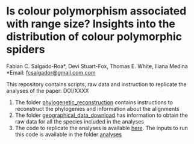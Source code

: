 # Is colour polymorphism associated with range size? Insights into the distribution of colour polymorphic spiders 

Fabian C. Salgado-Roa*, Devi Stuart-Fox, Thomas E. White, Iliana Medina
*Email: fcsalgador@gmail.com.com

This repository contains scripts, raw data and instruction to replicate the analyses of the paper: DOI/XXXX

1. The folder [phylogenetic_reconstruction](https://github.com/fcsalgado/polymorphism_spider_rangesize/tree/main/phylogenetic_reconstruction) contains instructions to reconstruct the phylogenies and information about the alignments
2. The folder [geographical_data_download](https://github.com/fcsalgado/polymorphism_spider_rangesize/tree/main/geographical_data_download) has information to obtain the raw data for all the species included in the analyses
3. The code to replicate the analyses is available [here](https://fcsalgado.github.io/polymorphism_spider_rangesize/). The inputs to run this code is available in the folder [analyses](https://github.com/fcsalgado/polymorphism_spider_rangesize/tree/main/analyses)
